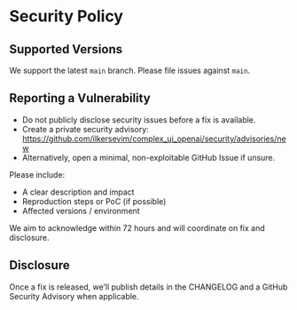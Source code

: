 # Security Policy

## Supported Versions

We support the latest `main` branch. Please file issues against `main`.

## Reporting a Vulnerability

- Do not publicly disclose security issues before a fix is available.
- Create a private security advisory: https://github.com/ilkersevim/complex_ui_openai/security/advisories/new
- Alternatively, open a minimal, non-exploitable GitHub Issue if unsure.

Please include:
- A clear description and impact
- Reproduction steps or PoC (if possible)
- Affected versions / environment

We aim to acknowledge within 72 hours and will coordinate on fix and disclosure.

## Disclosure

Once a fix is released, we’ll publish details in the CHANGELOG and a GitHub Security Advisory when applicable.
